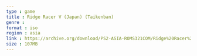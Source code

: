 ```yaml
---
type : game
title : Ridge Racer V (Japan) (Taikenban)
genre : 
format : iso
region : asia
link : https://archive.org/download/PS2-ASIA-ROMS321COM/Ridge%20Racer%20V%20%28Japan%29%20%28Taikenban%29.7z
size : 107MB
---
```

